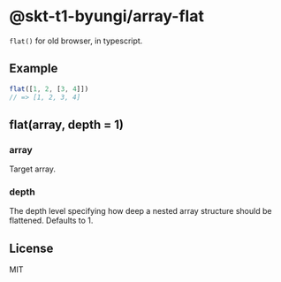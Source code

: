 # @skt-t1-byungi/array-flat
`flat()` for old browser, in typescript.

## Example
```js
flat([1, 2, [3, 4]])
// => [1, 2, 3, 4]
```

## flat(array, depth = 1)
### array
Target array.

### depth
The depth level specifying how deep a nested array structure should be flattened. Defaults to 1.

## License
MIT